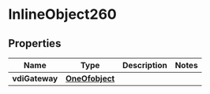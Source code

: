 

# InlineObject260

## Properties

Name | Type | Description | Notes
------------ | ------------- | ------------- | -------------
**vdiGateway** | [**OneOfobject**](OneOfobject.md) |  | 



